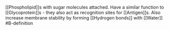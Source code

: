 [[Phospholipid]]s with sugar molecules attached. Have a similar function to [[Glycoprotein]]s - they also act as recognition sites for [[Antigen]]s. Also increase membrane stability by forming [[Hydrogen bonds]] with [[Water]]
#B-definition 